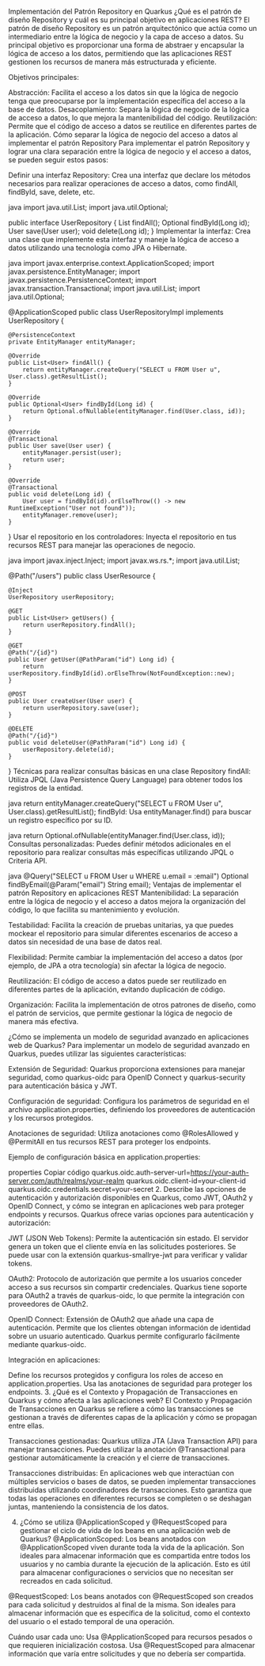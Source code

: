 Implementación del Patrón Repository en Quarkus
¿Qué es el patrón de diseño Repository y cuál es su principal objetivo en aplicaciones REST?
El patrón de diseño Repository es un patrón arquitectónico que actúa como un intermediario entre la lógica de negocio y la capa de acceso a datos. Su principal objetivo es proporcionar una forma de abstraer y encapsular la lógica de acceso a los datos, permitiendo que las aplicaciones REST gestionen los recursos de manera más estructurada y eficiente.

Objetivos principales:

Abstracción: Facilita el acceso a los datos sin que la lógica de negocio tenga que preocuparse por la implementación específica del acceso a la base de datos.
Desacoplamiento: Separa la lógica de negocio de la lógica de acceso a datos, lo que mejora la mantenibilidad del código.
Reutilización: Permite que el código de acceso a datos se reutilice en diferentes partes de la aplicación.
Cómo separar la lógica de negocio del acceso a datos al implementar el patrón Repository
Para implementar el patrón Repository y lograr una clara separación entre la lógica de negocio y el acceso a datos, se pueden seguir estos pasos:

Definir una interfaz Repository: Crea una interfaz que declare los métodos necesarios para realizar operaciones de acceso a datos, como findAll, findById, save, delete, etc.

java
import java.util.List;
import java.util.Optional;

public interface UserRepository {
    List<User> findAll();
    Optional<User> findById(Long id);
    User save(User user);
    void delete(Long id);
}
Implementar la interfaz: Crea una clase que implemente esta interfaz y maneje la lógica de acceso a datos utilizando una tecnología como JPA o Hibernate.

java
import javax.enterprise.context.ApplicationScoped;
import javax.persistence.EntityManager;
import javax.persistence.PersistenceContext;
import javax.transaction.Transactional;
import java.util.List;
import java.util.Optional;

@ApplicationScoped
public class UserRepositoryImpl implements UserRepository {

    @PersistenceContext
    private EntityManager entityManager;

    @Override
    public List<User> findAll() {
        return entityManager.createQuery("SELECT u FROM User u", User.class).getResultList();
    }

    @Override
    public Optional<User> findById(Long id) {
        return Optional.ofNullable(entityManager.find(User.class, id));
    }

    @Override
    @Transactional
    public User save(User user) {
        entityManager.persist(user);
        return user;
    }

    @Override
    @Transactional
    public void delete(Long id) {
        User user = findById(id).orElseThrow(() -> new RuntimeException("User not found"));
        entityManager.remove(user);
    }
}
Usar el repositorio en los controladores: Inyecta el repositorio en tus recursos REST para manejar las operaciones de negocio.

java
import javax.inject.Inject;
import javax.ws.rs.*;
import java.util.List;

@Path("/users")
public class UserResource {

    @Inject
    UserRepository userRepository;

    @GET
    public List<User> getUsers() {
        return userRepository.findAll();
    }

    @GET
    @Path("/{id}")
    public User getUser(@PathParam("id") Long id) {
        return userRepository.findById(id).orElseThrow(NotFoundException::new);
    }

    @POST
    public User createUser(User user) {
        return userRepository.save(user);
    }

    @DELETE
    @Path("/{id}")
    public void deleteUser(@PathParam("id") Long id) {
        userRepository.delete(id);
    }
}
Técnicas para realizar consultas básicas en una clase Repository
findAll: Utiliza JPQL (Java Persistence Query Language) para obtener todos los registros de la entidad.

java
return entityManager.createQuery("SELECT u FROM User u", User.class).getResultList();
findById: Usa entityManager.find() para buscar un registro específico por su ID.

java
return Optional.ofNullable(entityManager.find(User.class, id));
Consultas personalizadas: Puedes definir métodos adicionales en el repositorio para realizar consultas más específicas utilizando JPQL o Criteria API.

java
@Query("SELECT u FROM User u WHERE u.email = :email")
Optional<User> findByEmail(@Param("email") String email);
Ventajas de implementar el patrón Repository en aplicaciones REST
Mantenibilidad: La separación entre la lógica de negocio y el acceso a datos mejora la organización del código, lo que facilita su mantenimiento y evolución.

Testabilidad: Facilita la creación de pruebas unitarias, ya que puedes mockear el repositorio para simular diferentes escenarios de acceso a datos sin necesidad de una base de datos real.

Flexibilidad: Permite cambiar la implementación del acceso a datos (por ejemplo, de JPA a otra tecnología) sin afectar la lógica de negocio.

Reutilización: El código de acceso a datos puede ser reutilizado en diferentes partes de la aplicación, evitando duplicación de código.

Organización: Facilita la implementación de otros patrones de diseño, como el patrón de servicios, que permite gestionar la lógica de negocio de manera más efectiva.

¿Cómo se implementa un modelo de seguridad avanzado en aplicaciones web de Quarkus?
Para implementar un modelo de seguridad avanzado en Quarkus, puedes utilizar las siguientes características:

Extensión de Seguridad: Quarkus proporciona extensiones para manejar seguridad, como quarkus-oidc para OpenID Connect y quarkus-security para autenticación básica y JWT.

Configuración de seguridad: Configura los parámetros de seguridad en el archivo application.properties, definiendo los proveedores de autenticación y los recursos protegidos.

Anotaciones de seguridad: Utiliza anotaciones como @RolesAllowed y @PermitAll en tus recursos REST para proteger los endpoints.

Ejemplo de configuración básica en application.properties:

properties
Copiar código
quarkus.oidc.auth-server-url=https://your-auth-server.com/auth/realms/your-realm
quarkus.oidc.client-id=your-client-id
quarkus.oidc.credentials.secret=your-secret
2. Describe las opciones de autenticación y autorización disponibles en Quarkus, como JWT, OAuth2 y OpenID Connect, y cómo se integran en aplicaciones web para proteger endpoints y recursos.
Quarkus ofrece varias opciones para autenticación y autorización:

JWT (JSON Web Tokens): Permite la autenticación sin estado. El servidor genera un token que el cliente envía en las solicitudes posteriores. Se puede usar con la extensión quarkus-smallrye-jwt para verificar y validar tokens.

OAuth2: Protocolo de autorización que permite a los usuarios conceder acceso a sus recursos sin compartir credenciales. Quarkus tiene soporte para OAuth2 a través de quarkus-oidc, lo que permite la integración con proveedores de OAuth2.

OpenID Connect: Extensión de OAuth2 que añade una capa de autenticación. Permite que los clientes obtengan información de identidad sobre un usuario autenticado. Quarkus permite configurarlo fácilmente mediante quarkus-oidc.

Integración en aplicaciones:

Define los recursos protegidos y configura los roles de acceso en application.properties.
Usa las anotaciones de seguridad para proteger los endpoints.
3. ¿Qué es el Contexto y Propagación de Transacciones en Quarkus y cómo afecta a las aplicaciones web?
El Contexto y Propagación de Transacciones en Quarkus se refiere a cómo las transacciones se gestionan a través de diferentes capas de la aplicación y cómo se propagan entre ellas.

Transacciones gestionadas: Quarkus utiliza JTA (Java Transaction API) para manejar transacciones. Puedes utilizar la anotación @Transactional para gestionar automáticamente la creación y el cierre de transacciones.

Transacciones distribuidas: En aplicaciones web que interactúan con múltiples servicios o bases de datos, se pueden implementar transacciones distribuidas utilizando coordinadores de transacciones. Esto garantiza que todas las operaciones en diferentes recursos se completen o se deshagan juntas, manteniendo la consistencia de los datos.

4. ¿Cómo se utiliza @ApplicationScoped y @RequestScoped para gestionar el ciclo de vida de los beans en una aplicación web de Quarkus?
@ApplicationScoped: Los beans anotados con @ApplicationScoped viven durante toda la vida de la aplicación. Son ideales para almacenar información que es compartida entre todos los usuarios y no cambia durante la ejecución de la aplicación. Esto es útil para almacenar configuraciones o servicios que no necesitan ser recreados en cada solicitud.

@RequestScoped: Los beans anotados con @RequestScoped son creados para cada solicitud y destruidos al final de la misma. Son ideales para almacenar información que es específica de la solicitud, como el contexto del usuario o el estado temporal de una operación.

Cuándo usar cada uno:
Usa @ApplicationScoped para recursos pesados o que requieren inicialización costosa.
Usa @RequestScoped para almacenar información que varía entre solicitudes y que no debería ser compartida.